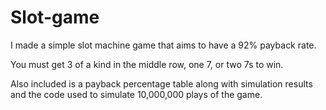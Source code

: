 # Slot-game

I made a simple slot machine game that aims to have a 92% payback rate.

You must get 3 of a kind in the middle row, one 7, or two 7s to win.

Also included is a payback percentage table along with simulation results and the code used to simulate 10,000,000 plays of the game.
